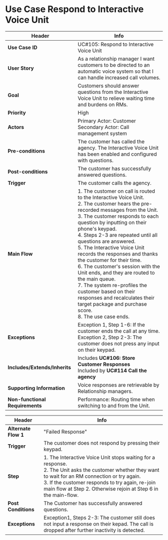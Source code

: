 # Use Case Respond to Interactive Voice Unit

**Header** | **Info**
--- | ---
**Use Case ID** | UC#105: Respond to Interactive Voice Unit
**User Story** | As a relationship manager I want customers to be directed to an automatic voice system so that I can handle increased call volumes.
**Goal** | Customers should answer questions from the Interactive Voice Unit to relieve waiting time and burdens on RMs.
**Priority** | High
**Actors** | Primary Actor: Customer<br>Secondary Actor: Call management system
**Pre-conditions** | The customer has called the agency. The Interactive Voice Unit has been enabled and configured with questions.
**Post-conditions** | The customer has successfully answered questions.
**Trigger** | The customer calls the agency.
**Main Flow** | 1. The customer on call is routed to the Interactive Voice Unit.<br>2. The customer hears the pre-recorded messages from the Unit.<br>3. The customer responds to each question by inputting on their phone's keypad.<br>4. Steps 2-3 are repeated until all questions are answered.<br>5. The Interactive Voice Unit records the responses and thanks the customer for their time.<br>6. The customer's session with the Unit ends, and they are routed to the main queue.<br>7. The system re-profiles the customer based on their responses and recalculates their target package and purchase score.<br>8. The use case ends.
**Exceptions** | Exception 1, Step 1-6: If the customer ends the call at any time.<br>Exception 2, Step 2-3: The customer does not press any input on their keypad.
**Includes/Extends/Inherits** | Includes **UC#106: Store Customer Responses**<br>Included by **UC#114 Call the agency**
**Supporting Information** | Voice responses are retrievable by Relationship managers.
**Non-functional Requirements** | Performance: Routing time when switching to and from the Unit.<br>

**Header** | **Info**
--- | ---
**Alternate Flow 1** | "Failed Response"
**Trigger** | The customer does not respond by pressing their keypad.
**Step** | 1. The Interactive Voice Unit stops waiting for a response.<br>2. The Unit asks the customer whether they want to wait for an RM connection or try again.<br>3. If the customer responds to try again, re-join main flow at Step 2. Otherwise rejoin at Step 6 in the main-flow.
**Post Conditions** | The Customer has successfully answered questions.
**Exceptions** | Exception1, Steps 2-3: The customer still does not input a response on their kepad. The call is dropped after further inactivity is detected.